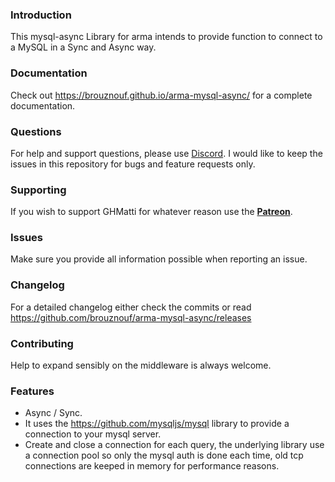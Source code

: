 ### Introduction

This mysql-async Library for arma intends to provide function to connect to a MySQL in a Sync and Async way.

### Documentation

Check out https://brouznouf.github.io/arma-mysql-async/ for a complete documentation.

### Questions
For help and support questions, please use [Discord](https://discord.gg/AXcxRjt). I would like to keep the issues in this repository for bugs and feature requests only.

### Supporting
If you wish to support GHMatti for whatever reason use the **[Patreon](https://www.patreon.com/GHMatti)**.

### Issues
Make sure you provide all information possible when reporting an issue.

### Changelog
For a detailed changelog either check the commits or read https://github.com/brouznouf/arma-mysql-async/releases

### Contributing
Help to expand sensibly on the middleware is always welcome. 

### Features

 * Async / Sync.
 * It uses the https://github.com/mysqljs/mysql library to provide a connection to your mysql server.
 * Create and close a connection for each query, the underlying library use a connection pool so only the
mysql auth is done each time, old tcp connections are keeped in memory for performance reasons.
